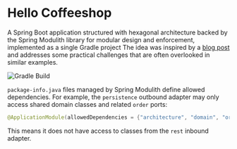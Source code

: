 # Hello Coffeeshop
A Spring Boot application structured with hexagonal architecture backed by the Spring Modulith library for modular design and enforcement, implemented as a single Gradle project
The idea was inspired by a [blog post](https://www.arhohuttunen.com/hexagonal-architecture-spring-boot/) and addresses some practical challenges that are often overlooked in similar examples.

![Gradle Build](https://github.com/webcane/hello-spring-boot-modulith-hexagonal/workflows/Gradle%20Build/badge.svg)

`package-info.java` files managed by Spring Modulith define allowed dependencies.
For example, the `persistence` outbound adapter may only access shared domain classes and related `order` ports:

```java
@ApplicationModule(allowedDependencies = {"architecture", "domain", "order"})
```
This means it does not have access to classes from the `rest` inbound adapter.
